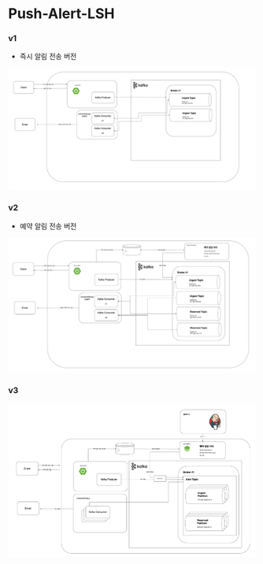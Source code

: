 # Push-Alert-LSH

### v1

* 즉시 알림 전송 버전

![img.png](./res/img.png)

### v2

* 예약 알림 전송 버전

![img_1.png](./res/img_1.png)

### v3

![img_2.png](./res/img_2.png)
